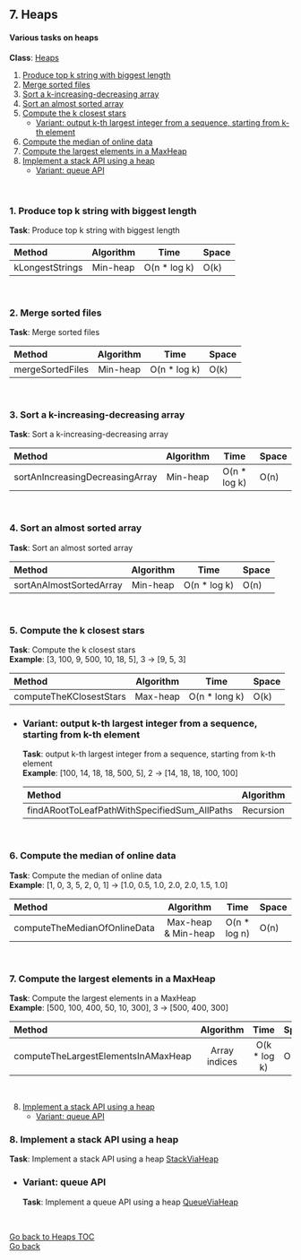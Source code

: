 ## <a name="heaps"></a>7. Heaps
#### Various tasks on heaps

**Class**: [Heaps](/src/main/java/pro/amberovsky/elements/Heaps.java)  

1. [Produce top k string with biggest length](#produce-top-k-string-with-biggest-length)
2. [Merge sorted files](#merge-sorted-files)
3. [Sort a k-increasing-decreasing array](#sort-a-k-increasing-decreasing-array)
4. [Sort an almost sorted array](#sort-an-almost-sorted-array)
5. [Compute the k closest stars](#compute-the-k-closest-stars)
    * [Variant: output k-th largest integer from a sequence, starting from k-th element](#compute-the-k-closest-stars-output-k-th-largest-integer-from-a-sequence-starting-from-kth-element)
6. [Compute the median of online data](#compute-the-median-of-online-data)
7. [Compute the largest elements in a MaxHeap](#compute-the-largest-elements-in-a-maxheap)
8. [Implement a stack API using a heap](#implement-a-stack-api-using-a-heap)
    * [Variant: queue API](#implement-a-stack-api-using-a-heap-queue-api)
      
<br>

### 1. <a name="produce-top-k-string-with-biggest-length"></a>Produce top k string with biggest length
**Task**: Produce top k string with biggest length  

| Method | Algorithm | Time | Space |
| :--- | :---: | :---: | :-- |
| kLongestStrings | Min-heap | O(n * log k) | O(k) |
<br>

### 2. <a name="merge-sorted-files"></a>Merge sorted files
**Task**: Merge sorted files  

| Method | Algorithm | Time | Space |
| :--- | :---: | :---: | :-- |
| mergeSortedFiles | Min-heap | O(n * log k) | O(k) |
<br>

### 3. <a name="sort-a-k-increasing-decreasing-array"></a>Sort a k-increasing-decreasing array
**Task**:  Sort a k-increasing-decreasing array 

| Method | Algorithm | Time | Space |
| :--- | :---: | :---: | :-- |
| sortAnIncreasingDecreasingArray | Min-heap | O(n * log k) | O(n) |
<br>

### 4. <a name="sort-an-almost-sorted-array"></a>Sort an almost sorted array
**Task**: Sort an almost sorted array  

| Method | Algorithm | Time | Space |
| :--- | :---: | :---: | :-- |
| sortAnAlmostSortedArray | Min-heap | O(n * log k) | O(n) |
<br>

### 5. <a name="compute-the-k-closest-stars"></a>Compute the k closest stars
**Task**: Compute the k closest stars  
**Example**: \[3, 100, 9, 500, 10, 18, 5\], 3 -> \[9, 5, 3\]
   
| Method | Algorithm | Time | Space |
| :--- | :---: | :---: | :-- |
| computeTheKClosestStars | Max-heap | O(n * long k) | O(k) |

   * ### <a name="compute-the-k-closest-stars-output-k-th-largest-integer-from-a-sequence-starting-from-kth-element"></a>Variant: output k-th largest integer from a sequence, starting from k-th element
      **Task**: output k-th largest integer from a sequence, starting from k-th element  
      **Example**: \[100, 14, 18, 18, 500, 5\], 2 -> \[14, 18, 18, 100, 100\]
      
      | Method | Algorithm | Time | Space |
      | :--- | :---: | :---: | :-- |
      | findARootToLeafPathWithSpecifiedSum_AllPaths | Recursion | O(n) | O(n) |
<br>

### 6. <a name="compute-the-median-of-online-data"></a>Compute the median of online data
**Task**: Compute the median of online data  
**Example**: \[1, 0, 3, 5, 2, 0, 1\] -> \[1.0, 0.5, 1.0, 2.0, 2.0, 1.5, 1.0\]

| Method | Algorithm | Time | Space |
| :--- | :---: | :---: | :-- |
| computeTheMedianOfOnlineData | Max-heap & Min-heap | O(n * log n) | O(n) |
<br>

### 7. <a name="compute-the-largest-elements-in-a-maxheap"></a>Compute the largest elements in a MaxHeap
**Task**: Compute the largest elements in a MaxHeap  
**Example**: \[500, 100, 400, 50, 10, 300\], 3 -> \[500, 400, 300\]

| Method | Algorithm | Time | Space |
| :--- | :---: | :---: | :-- |
| computeTheLargestElementsInAMaxHeap | Array indices | O(k * log k) | O(k) |
<br>

8. [Implement a stack API using a heap](#implement-a-stack-api-using-a-heap)
    * [Variant: queue API](#implement-a-stack-api-using-a-heap-queue-api)
### 8. <a name="implement-a-stack-api-using-a-heap"></a>Implement a stack API using a heap
**Task**: Implement a stack API using a heap
[StackViaHeap](/src/main/java/pro/amberovsky/elements/util/data/StackViaHeap.java) 

   * ### <a name="implement-a-stack-api-using-a-heap-queue-api"></a>Variant: queue API
      **Task**: Implement a queue API using a heap
      [QueueViaHeap](/src/main/java/pro/amberovsky/elements/util/data/QueueViaHeap.java)  
<br>

[Go back to Heaps TOC](#heaps)  
[Go back](/README.md)
